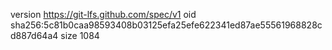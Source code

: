 version https://git-lfs.github.com/spec/v1
oid sha256:5c81b0caa98593408b03125efa25efe622341ed87ae55561968828cd887d64a4
size 1084

